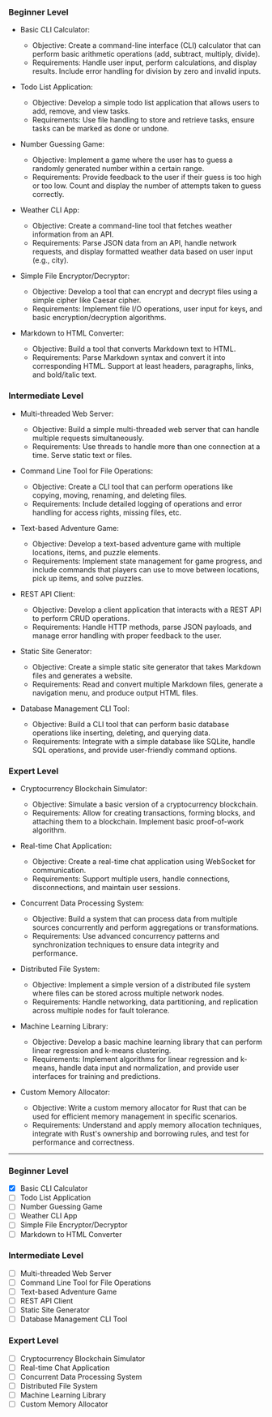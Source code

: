 
### Beginner Level

- Basic CLI Calculator:

	- Objective: Create a command-line interface (CLI) calculator that can perform basic arithmetic operations (add, subtract, multiply, divide).
	- Requirements: Handle user input, perform calculations, and display results. Include error handling for division by zero and invalid inputs.

- Todo List Application:

	- Objective: Develop a simple todo list application that allows users to add, remove, and view tasks.
	- Requirements: Use file handling to store and retrieve tasks, ensure tasks can be marked as done or undone.


- Number Guessing Game:

	- Objective: Implement a game where the user has to guess a randomly generated number within a certain range.
	- Requirements: Provide feedback to the user if their guess is too high or too low. Count and display the number of attempts taken to guess correctly.


- Weather CLI App:

	- Objective: Create a command-line tool that fetches weather information from an API.
	- Requirements: Parse JSON data from an API, handle network requests, and display formatted weather data based on user input (e.g., city).

- Simple File Encryptor/Decryptor:

	- Objective: Develop a tool that can encrypt and decrypt files using a simple cipher like Caesar cipher.
	- Requirements: Implement file I/O operations, user input for keys, and basic encryption/decryption algorithms.

- Markdown to HTML Converter:

	- Objective: Build a tool that converts Markdown text to HTML.
	- Requirements: Parse Markdown syntax and convert it into corresponding HTML. Support at least headers, paragraphs, links, and bold/italic text.


### Intermediate Level

- Multi-threaded Web Server:

	- Objective: Build a simple multi-threaded web server that can handle multiple requests simultaneously.
	- Requirements: Use threads to handle more than one connection at a time. Serve static text or files.

- Command Line Tool for File Operations:

	- Objective: Create a CLI tool that can perform operations like copying, moving, renaming, and deleting files.
	- Requirements: Include detailed logging of operations and error handling for access rights, missing files, etc.


- Text-based Adventure Game:

	- Objective: Develop a text-based adventure game with multiple locations, items, and puzzle elements.
	- Requirements: Implement state management for game progress, and include commands that players can use to move between locations, pick up items, and solve puzzles.


- REST API Client:

	- Objective: Develop a client application that interacts with a REST API to perform CRUD operations.
	- Requirements: Handle HTTP methods, parse JSON payloads, and manage error handling with proper feedback to the user.

- Static Site Generator:

	- Objective: Create a simple static site generator that takes Markdown files and generates a website.
	- Requirements: Read and convert multiple Markdown files, generate a navigation menu, and produce output HTML files.

- Database Management CLI Tool:

	- Objective: Build a CLI tool that can perform basic database operations like inserting, deleting, and querying data.
	- Requirements: Integrate with a simple database like SQLite, handle SQL operations, and provide user-friendly command options.


### Expert Level

- Cryptocurrency Blockchain Simulator:

	- Objective: Simulate a basic version of a cryptocurrency blockchain.
	- Requirements: Allow for creating transactions, forming blocks, and attaching them to a blockchain. Implement basic proof-of-work algorithm.

- Real-time Chat Application:

	- Objective: Create a real-time chat application using WebSocket for communication.
	- Requirements: Support multiple users, handle connections, disconnections, and maintain user sessions.

- Concurrent Data Processing System:

	- Objective: Build a system that can process data from multiple sources concurrently and perform aggregations or transformations.
	- Requirements: Use advanced concurrency patterns and synchronization techniques to ensure data integrity and performance.


- Distributed File System:

	- Objective: Implement a simple version of a distributed file system where files can be stored across multiple network nodes.
	- Requirements: Handle networking, data partitioning, and replication across multiple nodes for fault tolerance.

- Machine Learning Library:

	- Objective: Develop a basic machine learning library that can perform linear regression and k-means clustering.
	- Requirements: Implement algorithms for linear regression and k-means, handle data input and normalization, and provide user interfaces for training and predictions.

- Custom Memory Allocator:

	- Objective: Write a custom memory allocator for Rust that can be used for efficient memory management in specific scenarios.
	- Requirements: Understand and apply memory allocation techniques, integrate with Rust's ownership and borrowing rules, and test for performance and correctness.



------------------------------------

### Beginner Level
- [x] Basic CLI Calculator
- [ ] Todo List Application
- [ ] Number Guessing Game
- [ ] Weather CLI App
- [ ] Simple File Encryptor/Decryptor
- [ ] Markdown to HTML Converter

### Intermediate Level
- [ ] Multi-threaded Web Server
- [ ] Command Line Tool for File Operations
- [ ] Text-based Adventure Game
- [ ] REST API Client
- [ ] Static Site Generator
- [ ] Database Management CLI Tool

### Expert Level
- [ ] Cryptocurrency Blockchain Simulator
- [ ] Real-time Chat Application
- [ ] Concurrent Data Processing System
- [ ] Distributed File System
- [ ] Machine Learning Library
- [ ] Custom Memory Allocator
